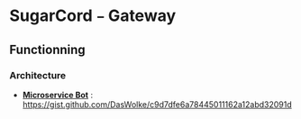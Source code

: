 # SugarCord﹣Gateway

## Functionning

### Architecture

- **[Microservice Bot](https://gist.github.com/DasWolke/c9d7dfe6a78445011162a12abd32091d)** : https://gist.github.com/DasWolke/c9d7dfe6a78445011162a12abd32091d
